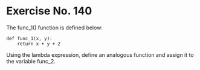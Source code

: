 # Exercise No. 140

The func_1() function is defined below:


    def func_1(x, y):
        return x + y + 2


Using the lambda expression, define an analogous function and assign it to the variable func_2.